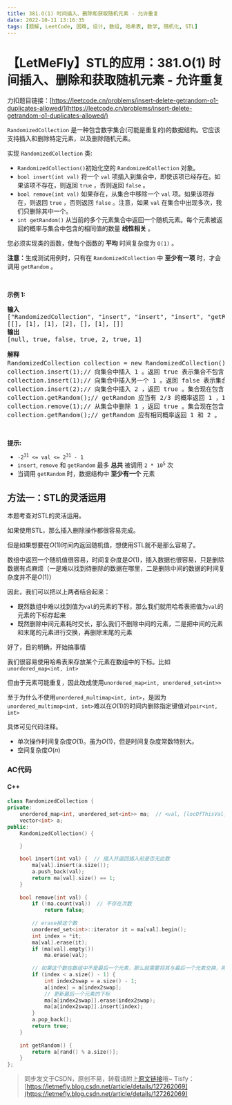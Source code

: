 ```yaml
---
title: 381.O(1) 时间插入、删除和获取随机元素 - 允许重复
date: 2022-10-11 13:16:35
tags: [题解, LeetCode, 困难, 设计, 数组, 哈希表, 数学, 随机化, STL]
---
```


# 【LetMeFly】STL的应用：381.O(1) 时间插入、删除和获取随机元素 - 允许重复

力扣题目链接：[https://leetcode.cn/problems/insert-delete-getrandom-o1-duplicates-allowed/](https://leetcode.cn/problems/insert-delete-getrandom-o1-duplicates-allowed/)

<p><code>RandomizedCollection</code> 是一种包含数字集合(可能是重复的)的数据结构。它应该支持插入和删除特定元素，以及删除随机元素。</p>

<p>实现 <code>RandomizedCollection</code> 类:</p>

<ul>
	<li><code>RandomizedCollection()</code>初始化空的 <code>RandomizedCollection</code> 对象。</li>
	<li><code>bool insert(int val)</code>&nbsp;将一个 <code>val</code> 项插入到集合中，即使该项已经存在。如果该项不存在，则返回 <code>true</code> ，否则返回 <code>false</code> 。</li>
	<li><code>bool remove(int val)</code>&nbsp;如果存在，从集合中移除一个 <code>val</code> 项。如果该项存在，则返回 <code>true</code> ，否则返回 <code>false</code> 。注意，如果 <code>val</code> 在集合中出现多次，我们只删除其中一个。</li>
	<li><code>int getRandom()</code> 从当前的多个元素集合中返回一个随机元素。每个元素被返回的概率与集合中包含的相同值的数量 <strong>线性相关</strong> 。</li>
</ul>

<p>您必须实现类的函数，使每个函数的 <strong>平均</strong> 时间复杂度为 <code>O(1)</code> 。</p>

<p><strong>注意：</strong>生成测试用例时，只有在 <code>RandomizedCollection</code> 中 <strong>至少有一项</strong> 时，才会调用 <code>getRandom</code> 。</p>

<p>&nbsp;</p>

<p><strong>示例 1:</strong></p>

<pre>
<strong>输入</strong>
["RandomizedCollection", "insert", "insert", "insert", "getRandom", "remove", "getRandom"]
[[], [1], [1], [2], [], [1], []]
<strong>输出</strong>
[null, true, false, true, 2, true, 1]

<strong>解释</strong>
RandomizedCollection collection = new RandomizedCollection();// 初始化一个空的集合。
collection.insert(1);// 向集合中插入 1 。返回 true 表示集合不包含 1 。
collection.insert(1);// 向集合中插入另一个 1 。返回 false 表示集合包含 1 。集合现在包含 [1,1] 。
collection.insert(2);// 向集合中插入 2 ，返回 true 。集合现在包含 [1,1,2] 。
collection.getRandom();// getRandom 应当有 2/3 的概率返回 1 ，1/3 的概率返回 2 。
collection.remove(1);// 从集合中删除 1 ，返回 true 。集合现在包含 [1,2] 。
collection.getRandom();// getRandom 应有相同概率返回 1 和 2 。
</pre>

<p>&nbsp;</p>

<p><strong>提示:</strong></p>

<ul>
	<li><code>-2<sup>31</sup>&nbsp;&lt;= val &lt;= 2<sup>31</sup>&nbsp;- 1</code></li>
	<li><code>insert</code>,&nbsp;<code>remove</code>&nbsp;和&nbsp;<code>getRandom</code>&nbsp;最多 <strong>总共</strong> 被调用&nbsp;<code>2 * 10<sup>5</sup></code>&nbsp;次</li>
	<li>当调用 <code>getRandom</code> 时，数据结构中 <strong>至少有一个</strong> 元素</li>
</ul>


    
## 方法一：STL的灵活运用

本题考查对STL的灵活运用。

如果使用STL，那么插入删除操作都很容易完成。

但是如果想要在$O(1)$时间内返回随机值，想使用STL就不是那么容易了。

数组中返回一个随机值很容易，时间复杂度是$O(1)$，插入数据也很容易，只是删除数据有点麻烦（一是难以找到待删除的数据在哪里，二是删除中间的数据的时间复杂度并不是$O(1)$）

因此，我们可以把以上两者结合起来：

+ 既然数组中难以找到值为```val```的元素的下标，那么我们就用哈希表把值为```val```的元素的下标存起来
+ 既然删除中间元素耗时交长，那么我们不删除中间的元素，二是把中间的元素和末尾的元素进行交换，再删除末尾的元素

好了，目的明确，开始搞事情

我们很容易使用哈希表来存放某个元素在数组中的下标。比如```unordered_map<int, int>```

但由于元素可能重复，因此改成使用```unordered_map<int, unordered_set<int>>```

至于为什么不使用```unordered_multimap<int, int>```，是因为```unordered_multimap<int, int>```难以在$O(1)$的时间内删除指定键值对```pair<int, int>```

具体可见代码注释。

+ 单次操作时间复杂度$O(1)$。虽为$O(1)$，但是时间复杂度常数特别大。
+ 空间复杂度$O(n)$

### AC代码

#### C++

```cpp
class RandomizedCollection {
private:
    unordered_map<int, unordered_set<int>> ma;  // <val, [locOfThisVal]>
    vector<int> a;
public:
    RandomizedCollection() {

    }
    
    bool insert(int val) {  // 插入并返回插入前是否无此数
        ma[val].insert(a.size());
        a.push_back(val);
        return ma[val].size() == 1;
    }
    
    bool remove(int val) {
        if (!ma.count(val))  // 不存在次数
            return false;
		
		// erase掉这个数
        unordered_set<int>::iterator it = ma[val].begin();
        int index = *it;
        ma[val].erase(it);
        if (ma[val].empty())
            ma.erase(val);
		
		// 如果这个数在数组中不是最后一个元素，那么就需要将其与最后一个元素交换，再将最后一个元素删除
        if (index < a.size() - 1) {
            int index2swap = a.size() - 1;
            a[index] = a[index2swap];
			// 更新最后一个元素的下标
            ma[a[index2swap]].erase(index2swap);
            ma[a[index2swap]].insert(index);
        }
        a.pop_back();
        return true;
    }
    
    int getRandom() {
        return a[rand() % a.size()];
    }
};
```

> 同步发文于CSDN，原创不易，转载请附上[原文链接](https://leetcode.letmefly.xyz/2022/10/11/LeetCode%200381.O%281%29%E6%97%B6%E9%97%B4%E6%8F%92%E5%85%A5%E3%80%81%E5%88%A0%E9%99%A4%E5%92%8C%E8%8E%B7%E5%8F%96%E9%9A%8F%E6%9C%BA%E5%85%83%E7%B4%A0-%E5%85%81%E8%AE%B8%E9%87%8D%E5%A4%8D/)哦~
> Tisfy：[https://letmefly.blog.csdn.net/article/details/127262069](https://letmefly.blog.csdn.net/article/details/127262069)
